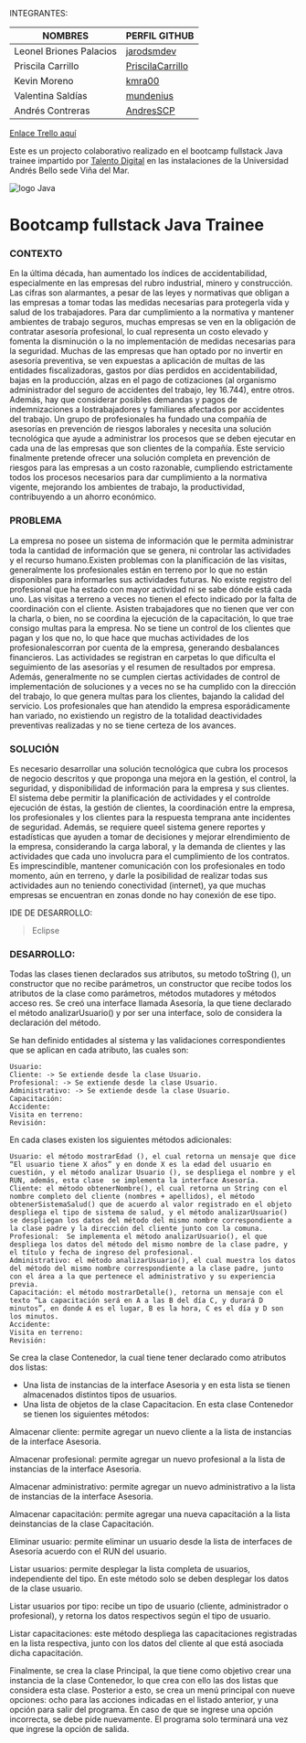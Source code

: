 INTEGRANTES:

|NOMBRES                     |    PERFIL GITHUB
|-|-
|Leonel Briones Palacios     |    [jarodsmdev](https://github.com/jarodsmdev)
|Priscila Carrillo           |    [PriscilaCarrillo](https://github.com/PriscilaCarrillo)
|Kevin Moreno                |    [kmra00](https://github.com/kmra00)
|Valentina Saldías           |    [mundenius](https://github.com/mundenius)
|Andrés Contreras            |    [AndresSCP](https://github.com/AndresSCP)

[Enlace Trello aquí](https://trello.com/b/8x0eFHMl/sprint)

Este es un projecto colaborativo realizado en el bootcamp fullstack Java trainee impartido por [Talento Digital](https://talentodigitalparachile.cl/) en las instalaciones de la Universidad Andrés Bello sede Viña del Mar.
    
![logo Java](https://i.blogs.es/8d2420/650_1000_java/1366_2000.webp)

    
# Bootcamp fullstack Java Trainee

### CONTEXTO
En la última década, han aumentado los índices de accidentabilidad, especialmente en las empresas del rubro industrial, minero y construcción. Las cifras son alarmantes, a pesar de las leyes y normativas que obligan a las empresas a tomar todas las medidas necesarias para protegerla vida y salud de los trabajadores. Para dar cumplimiento a la normativa y mantener ambientes de trabajo seguros, muchas empresas se ven en la obligación de contratar asesoría profesional, lo cual representa un costo elevado y fomenta la disminución o la no implementación de medidas necesarias para la seguridad. Muchas de las empresas que han optado por no invertir en asesoría preventiva, se ven expuestas a aplicación de multas de las entidades fiscalizadoras, gastos por días perdidos en accidentabilidad, bajas en la producción,
alzas en el pago de cotizaciones (al organismo administrador del seguro de accidentes del trabajo, ley 16.744), entre otros. Además, hay que considerar posibles demandas y pagos de indemnizaciones a lostrabajadores y familiares afectados por accidentes del trabajo.
Un grupo de profesionales ha fundado una compañía de asesorías en prevención de riesgos laborales y necesita una solución tecnológica que ayude a administrar los procesos que se deben ejecutar en cada una de las empresas que son clientes de la compañía. Este servicio finalmente pretende ofrecer una solución completa en prevención de riesgos para las empresas a un costo razonable, cumpliendo estrictamente todos los procesos necesarios para dar cumplimiento a la normativa vigente, mejorando los ambientes de trabajo, la productividad, contribuyendo a un ahorro económico.

### PROBLEMA
La empresa no posee un sistema de información que le permita administrar toda la cantidad de información que se genera, ni controlar las actividades y el recurso humano.Existen problemas con la planificación de las visitas, generalmente los profesionales están en terreno por lo que no están disponibles para informarles sus actividades futuras. No existe registro del profesional que ha estado con mayor actividad ni se sabe dónde está cada uno. Las visitas a terreno a veces no tienen el efecto indicado por la falta de coordinación con el cliente. Asisten trabajadores que no tienen que ver con la charla, o bien, no se coordina la ejecución de la capacitación, lo que trae consigo multas para la empresa. No se tiene un control de los clientes que pagan y los que no, lo que hace que muchas actividades de los
profesionalescorran por cuenta de la empresa, generando desbalances financieros. Las actividades se registran en carpetas lo que dificulta el seguimiento de las asesorías y el resumen de resultados por empresa. Además, generalmente no se cumplen ciertas actividades de control de implementación de soluciones y a veces no se ha cumplido con la dirección del trabajo, lo que genera multas para los clientes, bajando la calidad del servicio. Los profesionales que han atendido la empresa esporádicamente han variado, no existiendo un registro de la totalidad deactividades preventivas realizadas y no se tiene certeza de los avances.

### SOLUCIÓN
Es necesario desarrollar una solución tecnológica que cubra los procesos de negocio descritos y que proponga una mejora en la gestión, el control, la seguridad, y disponibilidad de información para la empresa y sus clientes. El sistema debe permitir la planificación de actividades y el controlde ejecución de éstas, la gestión de clientes, la coordinación entre la empresa, los profesionales y los clientes para la respuesta temprana ante incidentes de seguridad. Además, se requiere queel sistema genere reportes y estadísticas que ayuden a tomar de decisiones y mejorar elrendimiento de la empresa, considerando la carga laboral, y la demanda de clientes y las actividades que cada uno involucra para el cumplimiento de los contratos. Es imprescindible, mantener comunicación con los profesionales en todo momento, aún en terreno, y darle la posibilidad de realizar todas sus actividades aun no teniendo conectividad (internet), ya que muchas empresas se encuentran en zonas donde no
hay conexión de ese tipo.

IDE DE DESARROLLO:

> Eclipse
    
### DESARROLLO:

Todas las clases tienen declarados sus atributos, su metodo toString (), un constructor que no recibe parámetros, un constructor que recibe todos los atributos de la clase como parámetros, métodos mutadores y métodos acceso res.
Se creó una interface llamada Asesoría, la que tiene declarado el método analizarUsuario() y por ser una interface, solo de considera la declaración del método.

Se han definido entidades al sistema y las validaciones correspondientes que se aplican en cada atributo, las cuales son:

    Usuario:
    Cliente: -> Se extiende desde la clase Usuario.
    Profesional: -> Se extiende desde la clase Usuario.
    Administrativo: -> Se extiende desde la clase Usuario.
    Capacitación:
    Accidente:
    Visita en terreno:
    Revisión:

En cada clases existen los siguientes métodos adicionales:

    Usuario: el método mostrarEdad (), el cual retorna un mensaje que dice “El usuario tiene X años” y en donde X es la edad del usuario en cuestión, y el método analizar Usuario (), se despliega el nombre y el RUN, además, esta clase  se implementa la interface Asesoría.
    Cliente: el método obtenerNombre(), el cual retorna un String con el nombre completo del cliente (nombres + apellidos), el método obtenerSistemaSalud() que de acuerdo al valor registrado en el objeto despliega el tipo de sistema de salud, y el método analizarUsuario() se despliegan los datos del método del mismo nombre correspondiente a la clase padre y la dirección del cliente junto con la comuna.
    Profesional:  Se implementa el método analizarUsuario(), el que despliega los datos del método del mismo nombre de la clase padre, y el título y fecha de ingreso del profesional.
    Administrativo: el método analizarUsuario(), el cual muestra los datos del método del mismo nombre correspondiente a la clase padre, junto con el área a la que pertenece el administrativo y su experiencia previa.
    Capacitación: el método mostrarDetalle(), retorna un mensaje con el texto “La capacitación será en A a las B del día C, y durará D minutos”, en donde A es el lugar, B es la hora, C es el día y D son los minutos.
    Accidente:
    Visita en terreno:
    Revisión:

Se crea la clase Contenedor, la cual tiene tener declarado como atributos dos listas:
* Una lista de instancias de la interface Asesoria y en esta lista se tienen almacenados distintos tipos de usuarios.
* Una lista de objetos de la clase Capacitacion.
En esta clase Contenedor se tienen los siguientes métodos:

Almacenar cliente: permite agregar un nuevo cliente a la lista de instancias de la interface Asesoria.

Almacenar profesional: permite agregar un nuevo profesional a la lista de instancias de la interface Asesoria.

Almacenar administrativo: permite agregar un nuevo administrativo a la lista de instancias de la interface Asesoria.

Almacenar capacitación: permite agregar una nueva capacitación a la lista deinstancias de la clase Capacitación.

Eliminar usuario: permite eliminar un usuario desde la lista de interfaces de Asesoría acuerdo con el RUN del usuario.

Listar usuarios: permite desplegar la lista completa de usuarios, independiente del tipo. En este método solo se deben desplegar los datos de la clase usuario.

Listar usuarios por tipo: recibe un tipo de usuario (cliente, administrador o profesional), y retorna los datos respectivos según el tipo de usuario.

Listar capacitaciones: este método despliega las capacitaciones registradas en la lista respectiva, junto con los datos del cliente al que está asociada dicha
capacitación.

Finalmente, se crea la clase Principal, la que tiene como objetivo crear una instancia de la clase Contenedor, lo que crea con ello las dos listas que considera esta clase. Posterior a esto, se crea un menú principal con nueve opciones: ocho para las acciones indicadas en el listado anterior, y una opción para salir del programa. En caso de que se ingrese una opción incorrecta, se debe pide nuevamente. El programa solo terminará una vez que ingrese la opción de salida.